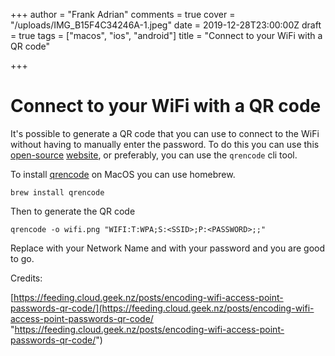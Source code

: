 +++
author = "Frank Adrian"
comments = true
cover = "/uploads/IMG_B15F4C34246A-1.jpeg"
date = 2019-12-28T23:00:00Z
draft = true
tags = ["macos", "ios", "android"]
title = "Connect to your WiFi with a QR code"

+++
# Connect to your WiFi with a QR code

It's possible to generate a QR code that you can use to connect to the WiFi without having to manually enter the password. To do this you can use this [open-source](https://github.com/evgeni/qifi "https://github.com/evgeni/qifi") [website](https://qifi.org/ "https://qifi.org/"), or preferably, you can use the `qrencode` cli tool.

To install [qrencode](https://packages.debian.org/stable/qrencode "https://packages.debian.org/stable/qrencode") on MacOS you can use homebrew.

    brew install qrencode

Then to generate the QR code

    qrencode -o wifi.png "WIFI:T:WPA;S:<SSID>;P:<PASSWORD>;;"

Replace <SSID> with your Network Name and <PASSWORD> with your password and you are good to go.

Credits:

[https://feeding.cloud.geek.nz/posts/encoding-wifi-access-point-passwords-qr-code/](https://feeding.cloud.geek.nz/posts/encoding-wifi-access-point-passwords-qr-code/ "https://feeding.cloud.geek.nz/posts/encoding-wifi-access-point-passwords-qr-code/")